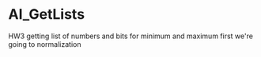 # AI_GetLists
HW3
getting list of numbers and bits for minimum and maximum
first we're going to normalization
